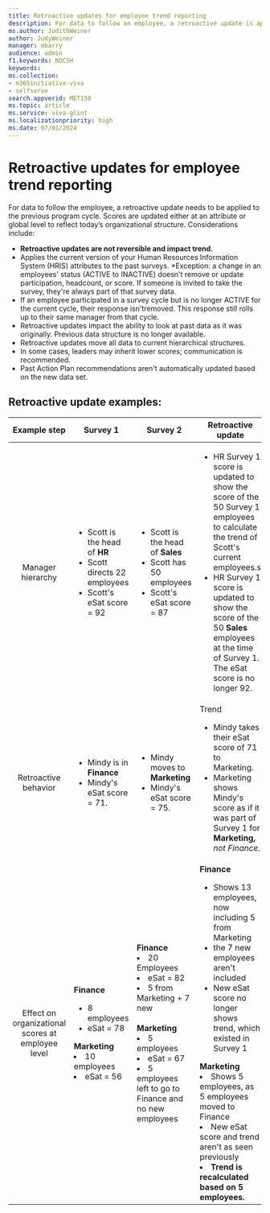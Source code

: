 ```yaml
---
title: Retroactive updates for employee trend reporting
description: For data to follow an employee, a retroactive update is applied to the previous survey. 
ms.author: JudithWeiner
author: JudyWeiner
manager: mbarry
audience: admin
f1.keywords: NOCSH
keywords: 
ms.collection:  
- m365initiative-viva
- selfserve 
search.appverid: MET150 
ms.topic: article
ms.service: viva-glint
ms.localizationpriority: high
ms.date: 07/01/2024
---
```


# Retroactive updates for employee trend reporting

For data to follow the employee, a retroactive update needs to be applied to the previous program cycle. Scores are updated either at an attribute or global level to reflect today’s organizational structure. Considerations include:
 - **Retroactive updates are not reversible and impact trend.**
 - Applies the current version of your Human Resources Information System (HRIS) attributes to the past surveys. *Exception: a change in an employees' status (ACTIVE to INACTIVE) doesn't remove or update participation, headcount, or score. If someone is invited to take the survey, they're always part of that survey data.
- If an employee participated in a survey cycle but is no longer ACTIVE for the current cycle, their response isn'tremoved. This 
response still rolls up to their same manager from that cycle. 
- Retroactive updates impact the ability to look at past data as it was originally. Previous data structure is no longer available.
- Retroactive updates move all data to current hierarchical structures.  
- In some cases, leaders may inherit lower scores; communication is recommended.
- Past Action Plan recommendations aren't automatically updated based on the new data set.

## Retroactive update examples:

|Example step|Survey 1| Survey 2|Retroactive update|
|:-------:|---------|------------|--------------|
|Manager hierarchy| <ul><li>Scott is the head of **HR**<li>Scott directs 22 employees<li> Scott's eSat score = 92</ul>|<ul><li>Scott is the head of **Sales**<li>Scott has 50 employees<li>Scott's eSat score = 87</ul>|<ul><li>HR Survey 1 score is updated to show the score of the 50 Survey 1 employees to calculate the trend of Scott's current employees.s<li>HR Survey 1 score is updated to show the score of the 50 **Sales** employees at the time of Survey 1. The eSat score is no longer 92.</ul>|
|Retroactive behavior|<ul><li>Mindy is in **Finance**<li>Mindy's eSat score = 71.</ul>|<ul><li>Mindy moves to **Marketing**<li>Mindy's eSat score = 75.</ul>|Trend <ul><li>Mindy takes their eSat score of 71 to Marketing.<li>Marketing shows Mindy's score as if it was part of Survey 1 for **Marketing,** *not Finance.*</ul>|
|Effect on organizational scores at employee level|**Finance** <ul><li>8 employees <li>eSat = 78 </ul> **Marketing** <li> 10 employees <li>eSat = 56</ul>|**Finance** <li>20 Employees <li>eSat = 82<li>5 from Marketing + 7 new<br> </ul><br> **Marketing** <li>5 employees<li>eSat = 67 <li> 5 employees left to go to Finance and no new employees </ul> | **Finance** <ul><li>Shows 13 employees, now including 5 from Marketing <li> the 7 new employees aren't included<li>New eSat score no longer shows trend, which existed in Survey 1 </ul> **Marketing**<li>Shows 5 employees, as 5 employees moved to Finance<li>New eSat score and trend aren't  as seen previously  <li> **Trend is recalculated based on 5 employees.** </ul>|

